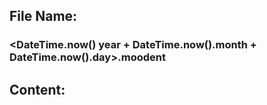 ## File Name: 
### <DateTime.now() year + DateTime.now().month + DateTime.now().day>.moodent

## Content:
### <mood>
